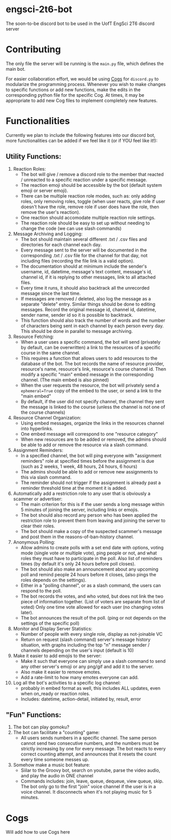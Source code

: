 # engsci-2t6-bot
The soon-to-be discord bot to be used in the UofT EngSci 2T6 discord server

# Contributing
The only file the server will be running is the `main.py` file, which defines the main bot.

For easier collaboration effort, we would be using [Cogs](https://discordpy.readthedocs.io/en/stable/ext/commands/cogs.html) for `discord.py` to modularize the programming process. Whenever you wish to make changes to specific functions or add new functions, make the edits in the corresponding python file for the specific Cog. At times, it may be appropriate to add new Cog files to implement completely new features.

# Functionalities
Currently we plan to include the following features into our discord bot, more functionalities can be added if we feel like it (or if YOU feel like it!):

## Utility Functions:
1. Reaction Roles:
    - The bot will give / remove a discord role to the member that reacted / unreacted to a specific reaction under a specific message.
    - The reaction emoji should be accessible by the bot (default system emoji or server emoji).
    - There can be multiple reaction role modes, such as: only adding roles, only removing roles, toggle (when user reacts, give role if user doesn't have the role, remove role if user does have the role, then remove the user's reaction).
    - One reaction should accomodate multiple reaction role settings.
    - The reaction role should be easy to set up without needing to change the code (we can use slash commands)
2. Message Archiving and Logging:
    - The bot should maintain several different .txt / .csv files and directories for each channel each day.
    - Every message sent to the server will be documented in the corresponding .txt / .csv file for the channel for that day, not including files (recording the file link is a valid option).
    - The documentation should at minimum include the sender's username, id, datetime, message's text content, message's id, channel id, if it is replying to other messages, link to all attached files.
    - Every time it runs, it should also backtrack all the unrecorded message since the last time.
    - If messages are removed / deleted, also log the message as a separate "delete" entry. Similar things should be done to editing messages. Record the original message id, channel id, datetime, sender name, sender id so it is possible to backtrack.
    - This function should also track the number of words and the number of characters being sent in each channel by each person every day. This should be done in parallel to message archiving.
3. Resource Fetching:
    - When a user uses a specific command, the bot will send (privately by default, can be overwritten) a link to the resources of a specific course in the same channel.
    - This requires a function that allows users to add resources to the database of the bot. The bot records the name of resource provider, resource's name, resource's link, resource's course channel id. Then modify a specific "main" embed message in the corresponding channel. (The main embed is also pinned)
    - When the user requests the resource, the bot will privately send a `ephemeral=True` copy of the embed to the user, or send a link to the "main embed"
    - By default, if the user did not specify channel, the channel they sent the message is linked to the course (unless the channel is not one of the course channels)
4. Resource Channel Organization:
    - Using embed messages, organize the links in the resources channel into hyperlinks.
    - One embed message will correspond to one "resource category"
    - When new resources are to be added or removed, the admins should be able to add or remove the resource via a slash command.
5. Assignment Reminders:
    - In a specified channel, the bot will ping everyone with "assignment reminders" role at specified times before the assignment is due (such as 2 weeks, 1 week, 48 hours, 24 hours, 6 hours)
    - The admins should be able to add or remove new assignments to this via slash command.
    - The reminder should not trigger if the assignment is already past a reminder threshold time at the moment it is added.
6. Automatically add a restriction role to any user that is obviously a scammer or advertiser:
    - The main criterion for this is if the user sends a long message within 5 minutes of joining the server, including links or emojis.
    - The bot should also record any person who has been applied the restriction role to prevent them from leaving and joining the server to clear their roles.
    - The bot should make a copy of the suspected scammer's message and post them in the reasons-of-ban-history channel.
7. Anonymous Polling:
    - Allow admins to create polls with a set end date with options, voting mode (single vote or multiple vote), ping people or not, and what roles they must have to participate in the poll. Also list of reminders times (by default it's only 24 hours before poll closes).
    - The bot should also make an announcement about any upcoming poll and remind people 24 hours before it closes, (also pings the roles depends on the settings).
    - Either in a "polling channel", or as a slash command, the users can respond to the poll.
    - The bot records the votes, and who voted, but does not link the two piece of information together. (List of voters are separate from list of voted) Only one time vote allowed for each user (no changing votes later).
    - The bot announces the result of the poll. (ping or not depends on the settings of the specific poll)
8. Monitor and Display Server Statistics:
    - Number of people with every single role, display as not-joinable VC
    - Return on request (slash command) server's message history situation, with graphs including the top "n" message sender / channels depending on the user's input (default is 10)
9. Make it easier to add emojis to the server:
    - Make it such that everyone can simply use a slash command to send any other server's emoji or any png/gif and add it to the server.
    - Also make it easier to remove emotes.
    - Add a rate-limit to how many emotes everyone can add.
10. Log all the bot's activities to a specific log channel:
    - probably in embed format as well, this includes ALL updates, even when on_ready or reaction roles.
    - Includes: datetime, action-detail, initiated by, result, error

## "Fun" Functions:
1. The bot can play gomoku?
2. The bot can facilitate a "counting" game:
    - All users sends numbers in a specific channel. The same person cannot send two consecutive numbers, and the numbers must be strictly increasing by one for every message. The bot reacts to every correct counting attempt, and announces that it resets the count every time someone messes up.
3. Somehow make a music bot feature:
    - Siilar to the Groovy bot, search on youtube, parse the video audio, and play the audio in ONE channel
    - Commands includes: join, leave, queue, dequeue, view queue, skip. The bot only go to the first "join" voice channel if the user is in a voice channel. It disconnects when it's not playing music for 5 minutes.

# Cogs
Will add how to use Cogs here
